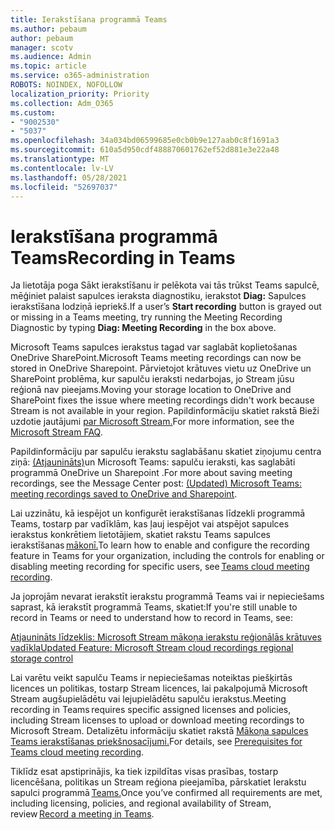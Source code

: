 ```yaml
---
title: Ierakstīšana programmā Teams
ms.author: pebaum
author: pebaum
manager: scotv
ms.audience: Admin
ms.topic: article
ms.service: o365-administration
ROBOTS: NOINDEX, NOFOLLOW
localization_priority: Priority
ms.collection: Adm_O365
ms.custom:
- "9002530"
- "5037"
ms.openlocfilehash: 34a034bd06599685e0cb0b9e127aab0c8f1691a3
ms.sourcegitcommit: 610a5d950cdf488870601762ef52d881e3e22a48
ms.translationtype: MT
ms.contentlocale: lv-LV
ms.lasthandoff: 05/28/2021
ms.locfileid: "52697037"
---
```

# <a name="recording-in-teams"></a><span data-ttu-id="70104-102">Ierakstīšana programmā Teams</span><span class="sxs-lookup"><span data-stu-id="70104-102">Recording in Teams</span></span>

<span data-ttu-id="70104-103">Ja lietotāja poga  Sākt ierakstīšanu ir pelēkota vai tās trūkst Teams sapulcē, mēģiniet palaist sapulces ieraksta diagnostiku, ierakstot **Diag:** Sapulces ierakstīšana lodziņā iepriekš.</span><span class="sxs-lookup"><span data-stu-id="70104-103">If a user’s **Start recording** button is grayed out or missing in a Teams meeting, try running the Meeting Recording Diagnostic by typing **Diag: Meeting Recording** in the box above.</span></span> 

<span data-ttu-id="70104-104">Microsoft Teams sapulces ierakstus tagad var saglabāt koplietošanas OneDrive SharePoint.</span><span class="sxs-lookup"><span data-stu-id="70104-104">Microsoft Teams meeting recordings can now be stored in OneDrive Sharepoint.</span></span> <span data-ttu-id="70104-105">Pārvietojot krātuves vietu uz OneDrive un SharePoint problēma, kur sapulču ieraksti nedarbojas, jo Stream jūsu reģionā nav pieejams.</span><span class="sxs-lookup"><span data-stu-id="70104-105">Moving your storage location to OneDrive and SharePoint fixes the issue where meeting recordings didn't work because Stream is not available in your region.</span></span> <span data-ttu-id="70104-106">Papildinformāciju skatiet rakstā Bieži uzdotie jautājumi [par Microsoft Stream.](/stream/faq#which-regions-does-microsoft-stream-host-my-data-in)</span><span class="sxs-lookup"><span data-stu-id="70104-106">For more information, see the [Microsoft Stream FAQ](/stream/faq#which-regions-does-microsoft-stream-host-my-data-in).</span></span>

<span data-ttu-id="70104-107">Papildinformāciju par sapulču ierakstu saglabāšanu skatiet ziņojumu centra ziņā: [(Atjaunināts)](https://portal.microsoft.com/Adminportal/Home?ref=MessageCenter&id=MC222640)un Microsoft Teams: sapulču ieraksti, kas saglabāti programmā OneDrive un Sharepoint .</span><span class="sxs-lookup"><span data-stu-id="70104-107">For more about saving meeting recordings, see the Message Center post: [(Updated) Microsoft Teams: meeting recordings saved to OneDrive and Sharepoint](https://portal.microsoft.com/Adminportal/Home?ref=MessageCenter&id=MC222640).</span></span>

<span data-ttu-id="70104-108">Lai uzzinātu, kā iespējot un konfigurēt ierakstīšanas līdzekli programmā Teams, tostarp par vadīklām, kas ļauj iespējot vai atspējot sapulces ierakstus konkrētiem lietotājiem, skatiet rakstu Teams sapulces ierakstīšanas [mākonī.](/microsoftteams/cloud-recording)</span><span class="sxs-lookup"><span data-stu-id="70104-108">To learn how to enable and configure the recording feature in Teams for your organization, including the controls for enabling or disabling meeting recording for specific users, see [Teams cloud meeting recording](/microsoftteams/cloud-recording).</span></span> 

<span data-ttu-id="70104-109">Ja joprojām nevarat ierakstīt ierakstu programmā Teams vai ir nepieciešams saprast, kā ierakstīt programmā Teams, skatiet:</span><span class="sxs-lookup"><span data-stu-id="70104-109">If you're still unable to record in Teams or need to understand how to record in Teams, see:</span></span> 

[<span data-ttu-id="70104-110">Atjaunināts līdzeklis: Microsoft Stream mākoņa ierakstu reģionālās krātuves vadīkla</span><span class="sxs-lookup"><span data-stu-id="70104-110">Updated Feature: Microsoft Stream cloud recordings regional storage control</span></span>](https://admin.microsoft.com/AdminPortal/Home#/MessageCenter?id=MC214327)

<span data-ttu-id="70104-111">Lai varētu veikt sapulču Teams ir nepieciešamas noteiktas piešķirtās licences un politikas, tostarp Stream licences, lai pakalpojumā Microsoft Stream augšupielādētu vai lejupielādētu sapulču ierakstus.</span><span class="sxs-lookup"><span data-stu-id="70104-111">Meeting recording in Teams requires specific assigned licenses and policies, including Stream licenses to upload or download meeting recordings to Microsoft Stream.</span></span> <span data-ttu-id="70104-112">Detalizētu informāciju skatiet rakstā [Mākoņa sapulces Teams ierakstīšanas priekšnosacījumi.](/microsoftteams/cloud-recording#prerequisites-for-teams-cloud-meeting-recording)</span><span class="sxs-lookup"><span data-stu-id="70104-112">For details, see [Prerequisites for Teams cloud meeting recording](/microsoftteams/cloud-recording#prerequisites-for-teams-cloud-meeting-recording).</span></span>

<span data-ttu-id="70104-113">Tiklīdz esat apstiprinājis, ka tiek izpildītas visas prasības, tostarp licencēšana, politikas un Stream reģiona pieejamība, pārskatiet Ierakstu sapulci programmā [Teams.](https://support.office.com/article/34dfbe7f-b07d-4a27-b4c6-de62f1348c24)</span><span class="sxs-lookup"><span data-stu-id="70104-113">Once you’ve confirmed all requirements are met, including licensing, policies, and regional availability of Stream, review [Record a meeting in Teams](https://support.office.com/article/34dfbe7f-b07d-4a27-b4c6-de62f1348c24).</span></span> 